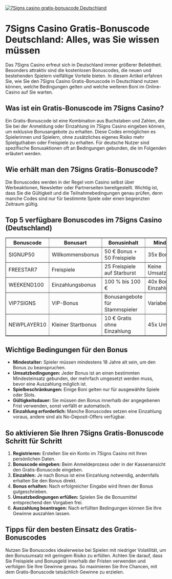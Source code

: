 [![7Signs casino gratis-bonuscode Deutschland](https://123-caf.pages.dev/gitsignup.png)](https://vrmoo.ru/Bt82HjjY)

<h1>7Signs Casino Gratis-Bonuscode Deutschland: Alles, was Sie wissen müssen</h1> <p>Das 7Signs Casino erfreut sich in Deutschland immer größerer Beliebtheit. Besonders attraktiv sind die kostenlosen Bonuscodes, die neuen und bestehenden Spielern vielfältige Vorteile bieten. In diesem Artikel erfahren Sie, wie Sie den 7Signs Casino Gratis-Bonuscode in Deutschland nutzen können, welche Bedingungen gelten und welche weiteren Boni im Online-Casino auf Sie warten.</p>  <h2>Was ist ein Gratis-Bonuscode im 7Signs Casino?</h2> <p>Ein Gratis-Bonuscode ist eine Kombination aus Buchstaben und Zahlen, die Sie bei der Anmeldung oder Einzahlung im 7Signs Casino eingeben können, um exklusive Bonusangebote zu erhalten. Diese Codes ermöglichen es Spielerinnen und Spielern, ohne zusätzliches eigenes Risiko mehr Spielguthaben oder Freispiele zu erhalten. Für deutsche Nutzer sind spezifische Bonusaktionen oft an Bedingungen gebunden, die im Folgenden erläutert werden.</p>  <h2>Wie erhält man den 7Signs Gratis-Bonuscode?</h2> <p>Die Bonuscodes werden in der Regel vom Casino selbst über Werbeaktionen, Newsletter oder Partnerseiten bereitgestellt. Wichtig ist, dass Sie die Gültigkeit und die Teilnahmebedingungen genau prüfen, denn manche Codes sind nur für bestimmte Spiele oder einen begrenzten Zeitraum gültig.</p>  <h2>Top 5 verfügbare Bonuscodes im 7Signs Casino (Deutschland)</h2> <table border="1" cellpadding="5" cellspacing="0">   <thead>     <tr>       <th>Bonuscode</th>       <th>Bonusart</th>       <th>Bonusinhalt</th>       <th>Mindestumsatz</th>       <th>Gültigkeit</th>     </tr>   </thead>   <tbody>     <tr>       <td>SIGNUP50</td>       <td>Willkommensbonus</td>       <td>50 € Bonus + 50 Freispiele</td>       <td>35x Bonusbetrag</td>       <td>30 Tage</td>     </tr>     <tr>       <td>FREESTAR7</td>       <td>Freispiele</td>       <td>25 Freispiele auf Starburst</td>       <td>Keine Umsatzbedingungen</td>       <td>7 Tage</td>     </tr>     <tr>       <td>WEEKEND100</td>       <td>Einzahlungsbonus</td>       <td>100 % bis 100 €</td>       <td>40x Bonus + Einzahlung</td>       <td>15 Tage</td>     </tr>     <tr>       <td>VIP7SIGNS</td>       <td>VIP-Bonus</td>       <td>Bonusangebote für Stammspieler</td>       <td>Variabel</td>       <td>Laufend</td>     </tr>     <tr>       <td>NEWPLAYER10</td>       <td>Kleiner Startbonus</td>       <td>10 € Gratis ohne Einzahlung</td>       <td>45x Umsatz</td>       <td>10 Tage</td>     </tr>   </tbody> </table>  <h2>Wichtige Bedingungen für den Bonus</h2> <ul>   <li><strong>Mindestalter:</strong> Spieler müssen mindestens 18 Jahre alt sein, um den Bonus zu beanspruchen.</li>   <li><strong>Umsatzbedingungen:</strong> Jeder Bonus ist an einen bestimmten Mindesteinsatz gebunden, der mehrfach umgesetzt werden muss, bevor eine Auszahlung möglich ist.</li>   <li><strong>Spielbeschränkungen:</strong> Einige Boni gelten nur für ausgewählte Spiele oder Slots.</li>   <li><strong>Gültigkeitsdauer:</strong> Sie müssen den Bonus innerhalb der angegebenen Frist verwenden, sonst verfällt er automatisch.</li>   <li><strong>Einzahlung erforderlich:</strong> Manche Bonuscodes setzen eine Einzahlung voraus, andere sind als No-Deposit-Offers verfügbar.</li> </ul>  <h2>So aktivieren Sie Ihren 7Signs Gratis-Bonuscode Schritt für Schritt</h2> <ol>   <li><strong>Registrieren:</strong> Erstellen Sie ein Konto im 7Signs Casino mit Ihren persönlichen Daten.</li>   <li><strong>Bonuscode eingeben:</strong> Beim Anmeldeprozess oder in der Kassenansicht den Gratis-Bonuscode eingeben.</li>   <li><strong>Einzahlen:</strong> Je nach Bonus ist eine Einzahlung notwendig, andernfalls erhalten Sie den Bonus direkt.</li>   <li><strong>Bonus erhalten:</strong> Nach erfolgreicher Eingabe wird Ihnen der Bonus gutgeschrieben.</li>   <li><strong>Umsatzbedingungen erfüllen:</strong> Spielen Sie die Bonusmittel entsprechend den Vorgaben frei.</li>   <li><strong>Auszahlung beantragen:</strong> Nach erfüllten Bedingungen können Sie Ihre Gewinne auszahlen lassen.</li> </ol>  <h2>Tipps für den besten Einsatz des Gratis-Bonuscodes</h2> <p>Nutzen Sie Bonuscodes idealerweise bei Spielen mit niedriger Volatilität, um den Bonusumsatz mit geringem Risiko zu erfüllen. Achten Sie darauf, dass Sie Freispiele und Bonusgeld innerhalb der Fristen verwenden und verfolgen Sie Ihre Gewinne genau. So maximieren Sie Ihre Chancen, mit dem Gratis-Bonuscode tatsächlich Gewinne zu erzielen.</p>